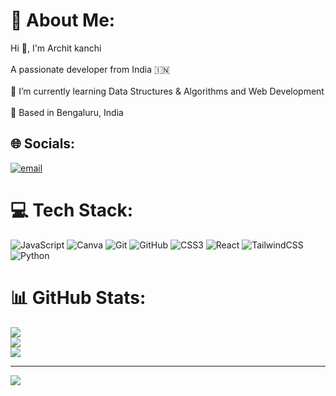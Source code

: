 # 💫 About Me:
Hi 👋, I'm Archit kanchi<br><br>A passionate developer from India 🇮🇳<br><br>🌱 I’m currently learning Data Structures & Algorithms and Web Development<br><br>📍 Based in Bengaluru, India<br>


## 🌐 Socials:
[![email](https://img.shields.io/badge/Email-D14836?logo=gmail&logoColor=white)](mailto:architkanchi07@gmail.com) 

# 💻 Tech Stack:
![JavaScript](https://img.shields.io/badge/javascript-%23323330.svg?style=flat&logo=javascript&logoColor=%23F7DF1E) ![Canva](https://img.shields.io/badge/Canva-%2300C4CC.svg?style=flat&logo=Canva&logoColor=white) ![Git](https://img.shields.io/badge/git-%23F05033.svg?style=flat&logo=git&logoColor=white) ![GitHub](https://img.shields.io/badge/github-%23121011.svg?style=flat&logo=github&logoColor=white) ![CSS3](https://img.shields.io/badge/css3-%231572B6.svg?style=flat&logo=css3&logoColor=white) ![React](https://img.shields.io/badge/react-%2320232a.svg?style=flat&logo=react&logoColor=%2361DAFB) ![TailwindCSS](https://img.shields.io/badge/tailwindcss-%2338B2AC.svg?style=flat&logo=tailwind-css&logoColor=white) ![Python](https://img.shields.io/badge/python-3670A0?style=flat&logo=python&logoColor=ffdd54)
# 📊 GitHub Stats:
![](https://github-readme-stats.vercel.app/api?username=Archit07421&theme=blue-green&hide_border=false&include_all_commits=true&count_private=true)<br/>
![](https://nirzak-streak-stats.vercel.app/?user=Archit07421&theme=blue-green&hide_border=false)<br/>
![](https://github-readme-stats.vercel.app/api/top-langs/?username=Archit07421&theme=blue-green&hide_border=false&include_all_commits=true&count_private=true&layout=compact)

---
[![](https://visitcount.itsvg.in/api?id=Archit07421&icon=0&color=0)](https://visitcount.itsvg.in)


